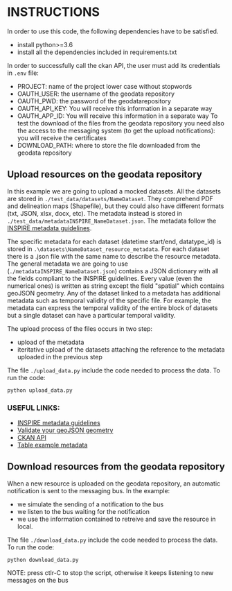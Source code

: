 # INSTRUCTIONS

In order to use this code, the following dependencies have to be satisfied.
- install python>=3.6
- install all the dependencies included in requirements.txt

In order to successfully call the ckan API, the user must add its credentials in `.env` file:
- PROJECT: name of the project lower case without stopwords
- OAUTH_USER: the username of the geodata repository
- OAUTH_PWD: the password of the geodatarepository
- OAUTH_API_KEY: You will receive this information in a separate way
- OAUTH_APP_ID: You will receive this information in a separate way
To test the download of the files from the geodata repository you need also the access to the messaging system (to get the upload notifications): you will receive the certificates
- DOWNLOAD_PATH: where to store the file downloaded from the geodata repository

## Upload resources on the geodata repository

In this example we are going to upload a mocked datasets.
All the datasets are stored in `./test_data/datasets/NameDataset`.
They comprehend PDF and delineation maps (Shapefile), but they could also have different formats (txt, JSON, xlsx, docx, etc). 
The metadata instead is stored in `./test_data/metadataINSPIRE_NameDataset.json`. The metadata follow the [INSPIRE metadata guidelines](https://inspire.ec.europa.eu/documents/inspire-metadata-implementing-rules-technical-guidelines-based-en-iso-19115-and-en-iso-1).

The specific metadata for each dataset (datetime start/end, datatype_id) is stored in `.\datasets\NameDataset_resource_metadata`. For each dataset there is a .json file with the same name to describe the resource metadata.
The general metadata we are going to use (`./metadataINSPIRE_NameDataset.json`) contains a JSON dictionary with all the fields compliant to the INSPIRE guidelines. Every value (even the numerical ones) is written as string except the field "spatial" which contains geoJSON geometry.
Any of the dataset linked to a metadata has additional metadata such as temporal validity of the specific file. For example, the metadata can express the temporal validity of the entire block of datasets but a single dataset can have a particular temporal validity.

The upload process of the files occurs in two step:
- upload of the metadata
- iteritative upload of the datasets attaching the reference to the metadata uploaded in the previous step

The file `./upload_data.py` include the code needed to process the data. To run the code: 

`python upload_data.py`

### USEFUL LINKS:
- [INSPIRE metadata guidelines](https://inspire.ec.europa.eu/documents/inspire-metadata-implementing-rules-technical-guidelines-based-en-iso-19115-and-en-iso-1)
- [Validate your geoJSON geometry](geojson.io)
- [CKAN API](http://docs.ckan.org/en/2.10/api/index.html)
- [Table example metadata](./docs/INSPIRE_links.xlsx)


## Download resources from the geodata repository

When a new resource is uploaded on the geodata repository, an automatic notification is sent to the messaging bus.
In the example:
- we simulate the sending of a notification to the bus
- we listen to the bus waiting for the notification
- we use the information contained to retreive and save the resource in local.

The file `./download_data.py` include the code needed to process the data. To run the code: 

`python download_data.py`

NOTE: press ctlr-C to stop the script, otherwise it keeps listening to new messages on the bus
